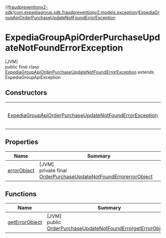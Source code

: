 //[fraudpreventionv2-sdk](../../../index.md)/[com.expediagroup.sdk.fraudpreventionv2.models.exception](../index.md)/[ExpediaGroupApiOrderPurchaseUpdateNotFoundErrorException](index.md)

# ExpediaGroupApiOrderPurchaseUpdateNotFoundErrorException

[JVM]\
public final class [ExpediaGroupApiOrderPurchaseUpdateNotFoundErrorException](index.md) extends ExpediaGroupApiException

## Constructors

| | |
|---|---|
| [ExpediaGroupApiOrderPurchaseUpdateNotFoundErrorException](-expedia-group-api-order-purchase-update-not-found-error-exception.md) | [JVM]<br>public [ExpediaGroupApiOrderPurchaseUpdateNotFoundErrorException](index.md)[ExpediaGroupApiOrderPurchaseUpdateNotFoundErrorException](-expedia-group-api-order-purchase-update-not-found-error-exception.md)([Integer](https://docs.oracle.com/javase/8/docs/api/java/lang/Integer.html)code, [OrderPurchaseUpdateNotFoundError](../../com.expediagroup.sdk.fraudpreventionv2.models/-order-purchase-update-not-found-error/index.md)errorObject) |

## Properties

| Name | Summary |
|---|---|
| [errorObject](index.md#1573920650%2FProperties%2F-173342751) | [JVM]<br>private final [OrderPurchaseUpdateNotFoundError](../../com.expediagroup.sdk.fraudpreventionv2.models/-order-purchase-update-not-found-error/index.md)[errorObject](index.md#1573920650%2FProperties%2F-173342751) |

## Functions

| Name | Summary |
|---|---|
| [getErrorObject](get-error-object.md) | [JVM]<br>public [OrderPurchaseUpdateNotFoundError](../../com.expediagroup.sdk.fraudpreventionv2.models/-order-purchase-update-not-found-error/index.md)[getErrorObject](get-error-object.md)() |
